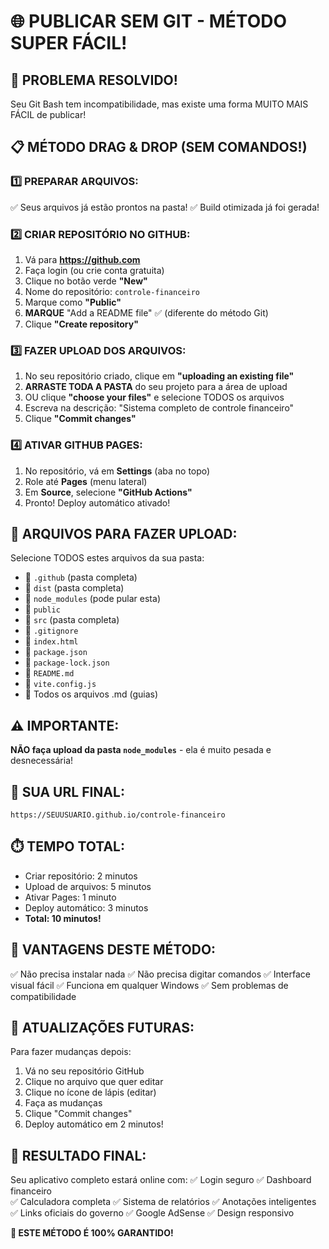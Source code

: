 # 🌐 PUBLICAR SEM GIT - MÉTODO SUPER FÁCIL!

## 🚨 PROBLEMA RESOLVIDO!
Seu Git Bash tem incompatibilidade, mas existe uma forma MUITO MAIS FÁCIL de publicar!

## 📋 MÉTODO DRAG & DROP (SEM COMANDOS!)

### 1️⃣ PREPARAR ARQUIVOS:
✅ Seus arquivos já estão prontos na pasta!
✅ Build otimizada já foi gerada!

### 2️⃣ CRIAR REPOSITÓRIO NO GITHUB:
1. Vá para **https://github.com**
2. Faça login (ou crie conta gratuita)
3. Clique no botão verde **"New"**
4. Nome do repositório: `controle-financeiro`
5. Marque como **"Public"**
6. **MARQUE** "Add a README file" ✅ (diferente do método Git)
7. Clique **"Create repository"**

### 3️⃣ FAZER UPLOAD DOS ARQUIVOS:
1. No seu repositório criado, clique em **"uploading an existing file"**
2. **ARRASTE TODA A PASTA** do seu projeto para a área de upload
3. OU clique **"choose your files"** e selecione TODOS os arquivos
4. Escreva na descrição: "Sistema completo de controle financeiro"
5. Clique **"Commit changes"**

### 4️⃣ ATIVAR GITHUB PAGES:
1. No repositório, vá em **Settings** (aba no topo)
2. Role até **Pages** (menu lateral)
3. Em **Source**, selecione **"GitHub Actions"**
4. Pronto! Deploy automático ativado!

## 🎯 ARQUIVOS PARA FAZER UPLOAD:
Selecione TODOS estes arquivos da sua pasta:
- 📁 `.github` (pasta completa)
- 📁 `dist` (pasta completa) 
- 📁 `node_modules` (pode pular esta)
- 📁 `public`
- 📁 `src` (pasta completa)
- 📄 `.gitignore`
- 📄 `index.html`
- 📄 `package.json`
- 📄 `package-lock.json`
- 📄 `README.md`
- 📄 `vite.config.js`
- 📄 Todos os arquivos .md (guias)

## ⚠️ IMPORTANTE:
**NÃO faça upload da pasta `node_modules`** - ela é muito pesada e desnecessária!

## 🚀 SUA URL FINAL:
`https://SEUUSUARIO.github.io/controle-financeiro`

## ⏱️ TEMPO TOTAL:
- Criar repositório: 2 minutos
- Upload de arquivos: 5 minutos
- Ativar Pages: 1 minuto
- Deploy automático: 3 minutos
- **Total: 10 minutos!**

## 🎉 VANTAGENS DESTE MÉTODO:
✅ Não precisa instalar nada
✅ Não precisa digitar comandos
✅ Interface visual fácil
✅ Funciona em qualquer Windows
✅ Sem problemas de compatibilidade

## 🔄 ATUALIZAÇÕES FUTURAS:
Para fazer mudanças depois:
1. Vá no seu repositório GitHub
2. Clique no arquivo que quer editar
3. Clique no ícone de lápis (editar)
4. Faça as mudanças
5. Clique "Commit changes"
6. Deploy automático em 2 minutos!

## 📱 RESULTADO FINAL:
Seu aplicativo completo estará online com:
✅ Login seguro
✅ Dashboard financeiro  
✅ Calculadora completa
✅ Sistema de relatórios
✅ Anotações inteligentes
✅ Links oficiais do governo
✅ Google AdSense
✅ Design responsivo

**🎯 ESTE MÉTODO É 100% GARANTIDO!**
